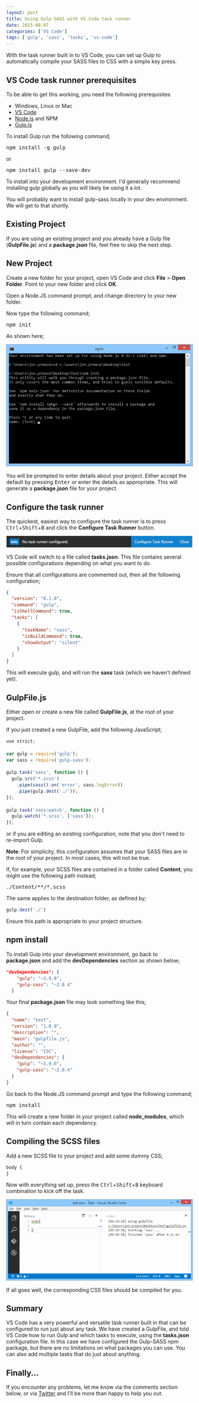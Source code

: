 ```yaml
---
layout: post
title: Using Gulp-SASS with VS Code task runner
date: 2015-08-07
categories: ['VS Code']
tags: ['gulp', 'sass', 'tasks', 'vs-code']
---
```


With the task runner built in to VS Code, you can set up Gulp to automatically compile your SASS files to CSS with a simple key press.

## VS Code task runner prerequisites

To be able to get this working, you need the following prerequisites

* Windows, Linux or Mac
* [VS Code](https://www.visualstudio.com/en-us/products/code-vs.aspx)
* [Node.js](https://nodejs.org/) and NPM
* [Gulp.js](http://gulpjs.com/)

To install Gulp run the following command;

<pre>npm install -g gulp</pre>

or

<pre>npm install gulp --save-dev</pre>

To install into your development environment. I'd generally recommend installing gulp globally as you will likely be using it a lot.

You will probably want to install gulp-sass locally in your dev environment. We will get to that shortly.

## Existing Project

If you are using an existing project and you already have a Gulp file (**GulpFile.js**) and a **package.json** file, feel free to skip the next step.

## New Project

Create a new folder for your project, open VS Code and click **File** > **Open Folder**. Point to your new folder and click **OK**.

Open a Node.JS command prompt, and change directory to your new folder.

Now type the following command;

<pre>npm init</pre>

As shown here;

![npm init](npm-init.png)

You will be prompted to enter details about your project. Either accept the default by pressing <kbd>Enter</kbd> or enter the details as appropriate. This will generate a **package.json** file for your project.

## Configure the task runner

The quickest, easiest way to configure the task runner is to press <kbd>Ctrl</kbd>+<kbd>Shift</kbd>+<kbd>B</kbd> and click the **Configure Task Runner** button.

![Configure Task Runner](configure-task-runner.png)

VS Code will switch to a file called **tasks.json**. This file contains several possible configurations depending on what you want to do.

Ensure that all configurations are commented out, then all the following configuration;

```json
{
  "version": "0.1.0",
  "command": "gulp",
  "isShellCommand": true,
  "tasks": [
    {
      "taskName": "sass",
      "isBuildCommand": true,
      "showOutput": "silent"
    }
  ]
}
```

This will execute gulp, and will run the **sass** task (which we haven't defined yet).

## GulpFile.js

Either open or create a new file called **GulpFile.js**, at the root of your project.

If you just created a new GulpFile, add the following JavaScript;

```javascript
use strict;

var gulp = require('gulp');
var sass = require('gulp-sass');

gulp.task('sass', function () {
  gulp.src('*.scss')
    .pipe(sass().on('error', sass.logError))
    .pipe(gulp.dest('./'));
});

gulp.task('sass:watch', function () {
  gulp.watch('*.scss', ['sass']);
});
```

or if you are editing an existing configuration, note that you don't need to re-import Gulp.

**Note**: For simplicity, this configuration assumes that your SASS files are in the root of your project. In most cases, this will not be true.

If, for example, your SCSS files are contained in a folder called **Content**, you might use the following path instead;

<pre>./Content/**/*.scss</pre>

The same applies to the destination folder, as defined by;

```javascript
gulp.dest('./')
```

Ensure this path is appropriate to your project structure.

## npm install

To install Gulp into your development environment, go back to **package.json** and add the **devDependencies** section as shown below;

```json
"devDependencies": {
    "gulp": "~3.9.0",
    "gulp-sass": "~2.0.4"
  }
```

Your final **package.json** file may look something like this;

```json
{
  "name": "test",
  "version": "1.0.0",
  "description": "",
  "main": "gulpfile.js",
  "author": "",
  "license": "ISC",
  "devDependencies": {
    "gulp": "~3.9.0",
    "gulp-sass": "~2.0.4"
  }
}
```

Go back to the Node.JS command prompt and type the following command;

<pre>npm install</pre>

This will create a new folder in your project called **node_modules**, which will in turn contain each dependency.

## Compiling the SCSS files

Add a new SCSS file to your project and add some dummy CSS;

```css
body {
}
```

Now with everything set up, press the <kbd>Ctrl</kbd>+<kbd>Shift</kbd>+<kbd>B</kbd> keyboard combination to kick off the task.

![Task Finished](task-finished.png)

If all goes well, the corresponding CSS files should be compiled for you.

## Summary

VS Code has a very powerful and versatile task runner built in that can be configured to run just about any task. We have created a GulpFile, and told VS Code how to run Gulp and which tasks to execute, using the **tasks.json** configuration file. In this case we have configured the Gulp-SASS npm package, but there are no limitations on what packages you can use. You can also add multiple tasks that do just about anything.

## Finally...

If you encounter any problems, let me know via the comments section below, or via [Twitter](https://twitter.com/jpreecedev) and I'll be more than happy to help you out.
